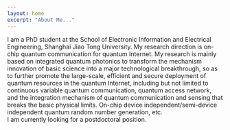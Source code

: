 ```yaml
---
layout: home
excerpt: "About Me..."
---
```


I am a PhD student at the School of Electronic Information and Electrical Engineering, Shanghai Jiao Tong University. My research direction is on-chip quantum communication for quantum Internet. My research is mainly based on integrated quantum photonics to transform the mechanism innovation of basic science into a major technological breakthrough, so as to further promote the large-scale, efficient and secure deployment of quantum resources in the quantum Internet, including but not limited to continuous variable quantum communication, quantum access network, and the integration mechanism of quantum communication and sensing that breaks the basic physical limits. On-chip device independent/semi-device independent quantum random number generation, etc.   
I am currently looking for a postdoctoral position.
  
